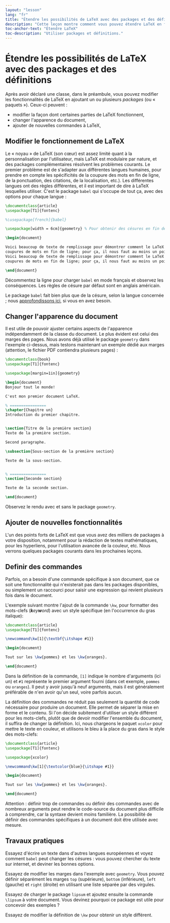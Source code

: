 ```yaml
---
layout: "lesson"
lang: "fr"
title: "Étendre les possibilités de LaTeX avec des packages et des définitions"
description: "Cette leçon montre comment vous pouvez étendre LaTeX en fonction de vos besoins et modifier l'apparence de vos documents en utilisant différents packages, et explique comment définir vos propres commandes."
toc-anchor-text: "Étendre LaTeX"
toc-description: "Utiliser packages et définitions."
---
```


# Étendre les possibilités de LaTeX avec des packages et des définitions

Après avoir déclaré une classe, dans le préambule, vous pouvez modifier les
fonctionnalités de LaTeX en ajoutant un ou plusieurs _packages_ (ou « paquets »).
Ceux-ci peuvent :

- modifier la façon dont certaines parties de LaTeX fonctionnent,
- changer l'apparence du document,
- ajouter de nouvelles commandes à LaTeX,


## Modifier le fonctionnement de LaTeX

Le « noyau » de LaTeX (son cœur) est assez limité quant à la personnalisation
par l'utilisateur, mais LaTeX est modulaire par nature, et des packages
complémentaires résolvent les problèmes courants. Le premier problème est de
s'adapter aux différentes langues humaines, pour prendre en compte les
spécificités de la coupure des mots en fin de ligne, de la ponctuation, des
citations, de la localisation, etc.). Les différentes langues ont des règles
différentes, et il est important de dire à LaTeX lesquelles utiliser. C'est le
package `babel` qui s'occupe de tout ça, avec des options pour chaque langue :

```latex
\documentclass{article}
\usepackage[T1]{fontenc}

%\usepackage[french]{babel}

\usepackage[width = 6cm]{geometry} % Pour obtenir des césures en fin de lignes

\begin{document}

Voici beaucoup de texte de remplissage pour démontrer comment le LaTeX s'occupe des
coupures de mots en fin de ligne; pour ça, il nous faut au moins un point de césure.
Voici beaucoup de texte de remplissage pour démontrer comment le LaTeX s'occupe des
coupures de mots en fin de ligne; pour ça, il nous faut au moins un point de césure.

\end{document}
```

Décommentez la ligne pour charger `babel` en mode français et observez les
conséquences. Les règles de césure par défaut sont en anglais américain.

Le package `babel` fait bien plus que de la césure, selon la langue concernée ;
nous [approfondissons ici](more-06), si vous en avez besoin.


## Changer l'apparence du document

Il est utile de pouvoir ajuster certains aspects de l'apparence indépendamment
de la classe du document. Le plus évident est celui des marges des pages. Nous
avons déjà utilisé le package `geometry` dans l'exemple ci-dessus, mais testons
maintenant un exemple dédié aux marges (attention, le fichier PDF contiendra
plusieurs pages) :

```latex
\documentclass{book}
\usepackage[T1]{fontenc}

\usepackage[margin=1in]{geometry}

\begin{document}
Bonjour tout le monde!

C'est mon premier document LaTeX.

% ================
\chapter{Chapitre un}
Introduction du premier chapitre.


\section{Titre de la première section}
Texte de la première section.

Second paragraphe.

\subsection{Sous-section de la première section}

Texte de la sous-section.


% ================
\section{Seconde section}

Texte de la seconde section.

\end{document}
```

Observez le rendu avec et sans le package `geometry`.


## Ajouter de nouvelles fonctionnalités

L'un des points forts de LaTeX est que vous avez des milliers de packages à
votre disposition, notamment pour la rédaction de textes mathématiques, pour
les hyperliens, pour l'utilisation avancée de la couleur, etc. Nous verrons
quelques packages courants dans les prochaines leçons.


## Definir des commandes

Parfois, on a besoin d'une commande spécifique à son document, que ce soit une
fonctionnalité qui n'existerait pas dans les packages disponibles, ou simplement
un raccourci pour saisir une expression qui revient plusieurs fois dans le
document.

L'exemple suivant montre l'ajout de la commande `\kw`, pour formatter des
mots-clefs (_**k**ey**w**ord_) avec un style spécifique (en l'occurrence du gras
italique):

```latex
\documentclass{article}
\usepackage[T1]{fontenc}

\newcommand\kw[1]{\textbf{\itshape #1}}

\begin{document}

Tout sur les \kw{pommes} et les \kw{oranges}.

\end{document}
```

Dans la définition de la commande, `[1]` indique le nombre d'arguments (ici un)
et `#1` représente le premier argument fourni (dans cet exemple, `pommes` ou
`oranges`). Il peut y avoir jusqu'à neuf arguments, mais il est généralement
préférable de n'en avoir qu'un seul, voire parfois aucun.

La définition des commandes ne réduit pas seulement la quantité de code
nécessaire pour produire un document. Elle permet de séparer la mise en forme et
le contenu. Si l'on décide subitement d'utiliser un style différent pour les
mots-clefs, plutôt que de devoir modifier l'ensemble du document, il suffira de
changer la définition. Ici, nous chargeons le paquet `xcolor` pour mettre le
texte en couleur, et utilisons le bleu à la place du gras dans le style des
mots-clefs:

```latex
\documentclass{article}
\usepackage[T1]{fontenc}

\usepackage{xcolor}

\newcommand\kw[1]{\textcolor{blue}{\itshape #1}}

\begin{document}

Tout sur les \kw{pommes} et les \kw{oranges}.

\end{document}
```

Attention : définir trop de commandes ou définir des commandes avec de nombreux
arguments peut rendre le code-source du document plus difficile à comprendre,
car la syntaxe devient moins familière. La possibilité de définir des commandes
spécifiques à un document doit être utilisée avec mesure.


## Travaux pratiques

Essayez d'écrire un texte dans d'autres langues européennes et voyez comment
`babel` peut changer les césures : vous pouvez chercher du texte sur internet,
et deviner les bonnes options.

Essayez de modifier les marges dans l'exemple avec `geometry`. Vous pouvez
définir séparément les marges `top` (supérieure), `bottom` (inférieure), `left`
(gauche) et `right` (droite) en utilisant une liste séparée par des virgules.

Essayez de charger le package `lipsum` et ajoutez ensuite la commande `\lipsum`
à votre document. Vous devinez pourquoi ce package est utile pour concevoir des
exemples ?

Essayez de modifier la définition de `\kw` pour obtenir un style différent.

